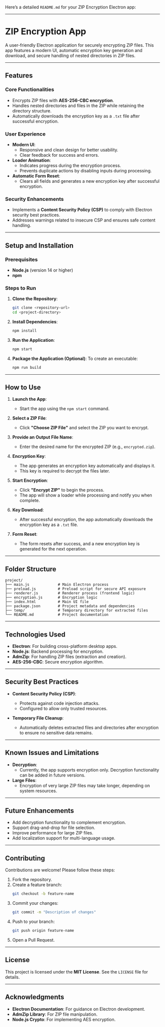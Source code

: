 Here’s a detailed `README.md` for your ZIP Encryption Electron app:

---

# **ZIP Encryption App**

A user-friendly Electron application for securely encrypting ZIP files. This app features a modern UI, automatic encryption key generation and download, and secure handling of nested directories in ZIP files.

---

## **Features**

### **Core Functionalities**
- Encrypts ZIP files with **AES-256-CBC encryption**.
- Handles nested directories and files in the ZIP while retaining the directory structure.
- Automatically downloads the encryption key as a `.txt` file after successful encryption.

### **User Experience**
- **Modern UI**:
  - Responsive and clean design for better usability.
  - Clear feedback for success and errors.
- **Loader Animation**:
  - Indicates progress during the encryption process.
  - Prevents duplicate actions by disabling inputs during processing.
- **Automatic Form Reset**:
  - Clears all fields and generates a new encryption key after successful encryption.

### **Security Enhancements**
- Implements a **Content Security Policy (CSP)** to comply with Electron security best practices.
- Addresses warnings related to insecure CSP and ensures safe content handling.

---

## **Setup and Installation**

### **Prerequisites**
- **Node.js** (version 14 or higher)
- **npm**

### **Steps to Run**

1. **Clone the Repository**:
   ```bash
   git clone <repository-url>
   cd <project-directory>
   ```

2. **Install Dependencies**:
   ```bash
   npm install
   ```

3. **Run the Application**:
   ```bash
   npm start
   ```

4. **Package the Application (Optional)**:
   To create an executable:
   ```bash
   npm run build
   ```

---

## **How to Use**

1. **Launch the App**:
   - Start the app using the `npm start` command.

2. **Select a ZIP File**:
   - Click **"Choose ZIP File"** and select the ZIP you want to encrypt.

3. **Provide an Output File Name**:
   - Enter the desired name for the encrypted ZIP (e.g., `encrypted.zip`).

4. **Encryption Key**:
   - The app generates an encryption key automatically and displays it.
   - This key is required to decrypt the files later.

5. **Start Encryption**:
   - Click **"Encrypt ZIP"** to begin the process.
   - The app will show a loader while processing and notify you when complete.

6. **Key Download**:
   - After successful encryption, the app automatically downloads the encryption key as a `.txt` file.

7. **Form Reset**:
   - The form resets after success, and a new encryption key is generated for the next operation.

---

## **Folder Structure**

```
project/
├── main.js             # Main Electron process
├── preload.js          # Preload script for secure API exposure
├── renderer.js         # Renderer process (frontend logic)
├── encryption.js       # Encryption logic
├── index.html          # Main UI file
├── package.json        # Project metadata and dependencies
├── temp/               # Temporary directory for extracted files
└── README.md           # Project documentation
```

---

## **Technologies Used**

- **Electron**: For building cross-platform desktop apps.
- **Node.js**: Backend processing for encryption.
- **AdmZip**: For handling ZIP files (extraction and creation).
- **AES-256-CBC**: Secure encryption algorithm.

---

## **Security Best Practices**

- **Content Security Policy (CSP)**:
  - Protects against code injection attacks.
  - Configured to allow only trusted resources.

- **Temporary File Cleanup**:
  - Automatically deletes extracted files and directories after encryption to ensure no sensitive data remains.

---

## **Known Issues and Limitations**

- **Decryption**:
  - Currently, the app supports encryption only. Decryption functionality can be added in future versions.
- **Large Files**:
  - Encryption of very large ZIP files may take longer, depending on system resources.

---

## **Future Enhancements**

- Add decryption functionality to complement encryption.
- Support drag-and-drop for file selection.
- Improve performance for large ZIP files.
- Add localization support for multi-language usage.

---

## **Contributing**

Contributions are welcome! Please follow these steps:
1. Fork the repository.
2. Create a feature branch:
   ```bash
   git checkout -b feature-name
   ```
3. Commit your changes:
   ```bash
   git commit -m "Description of changes"
   ```
4. Push to your branch:
   ```bash
   git push origin feature-name
   ```
5. Open a Pull Request.

---

## **License**

This project is licensed under the **MIT License**. See the `LICENSE` file for details.

---

## **Acknowledgments**

- **Electron Documentation**: For guidance on Electron development.
- **AdmZip Library**: For ZIP file manipulation.
- **Node.js Crypto**: For implementing AES encryption.